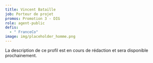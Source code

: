```yaml
---
title: Vincent Bataille
job: Porteur de projet
promos: Promotion 3 - DIG
role: agent-public
defis:
  - " FranceCo"
image: img/placeholder_homme.png
---
```

La description de ce profil est en cours de rédaction et sera disponible prochainement.